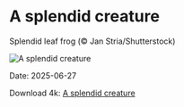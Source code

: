 # A splendid creature

Splendid leaf frog (© Jan Stria/Shutterstock)

![A splendid creature](https://bing.com/th?id=OHR.SplendidFrog_EN-US9346105347_UHD.jpg&rf=LaDigue_UHD.jpg&pid=hp&w=1024&h=576&rs=1&c=4)

Date: 2025-06-27

Download 4k: [A splendid creature](https://bing.com/th?id=OHR.SplendidFrog_EN-US9346105347_UHD.jpg&rf=LaDigue_UHD.jpg&pid=hp&w=3840&h=2160&rs=1&c=4)

